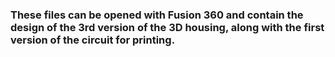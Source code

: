 ### These files can be opened with Fusion 360 and contain the design of the 3rd version of the 3D housing, along with the first version of the circuit for printing.
